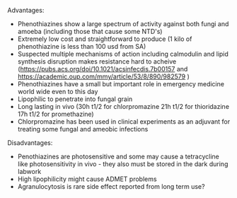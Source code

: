 Advantages:
* Phenothiazines show a large spectrum of activity against both fungi and amoeba (including those that cause some NTD's) 
* Extremely low cost and straightforward to produce (1 kilo of phenothiazine is less than 100 usd from SA)
* Suspected multiple mechanisms of action including calmodulin and lipid synthesis disruption makes resistance hard to acheive (https://pubs.acs.org/doi/10.1021/acsinfecdis.7b00157 and https://academic.oup.com/mmy/article/53/8/890/982579 )
* Phenothiazines have a small but important role in emergency medicine world wide even to this day
* Lipophilic to penetrate into fungal grain 
* Long lasting in vivo (30h t1/2 for chlorpromazine 21h t1/2 for thioridazine 17h t1/2 for promethazine) 
* Chlorpromazine has been used in clinical experiments as an adjuvant for treating some fungal and ameobic infections

Disadvantages:
* Penothiazines are photosensitive and some may cause a tetracycline like photosensitivity in vivo - they also must be stored in the dark during labwork
* High lipophilicity might cause ADMET problems 
* Agranulocytosis is rare side effect reported from long term use?
